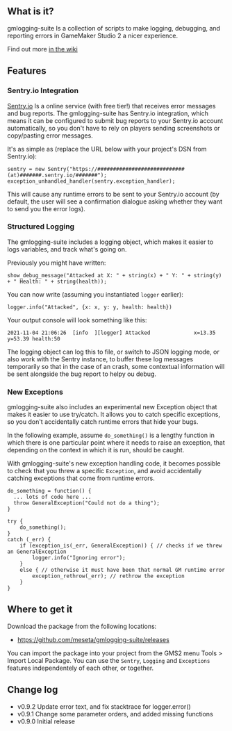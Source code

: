 ## What is it?
gmlogging-suite Is a collection of scripts to make logging, debugging, and reporting errors in GameMaker Studio 2 a nicer experience.

Find out more [in the wiki](https://github.com/meseta/gmlogging-suite/wiki)

## Features
### Sentry.io Integration
[Sentry.io](https://sentry.io) Is a online service (with free tier!) that receives error messages and bug reports. The gmlogging-suite has Sentry.io integration, which means it can be configured to submit bug reports to your Sentry.io account automatically, so you don't have to rely on players sending screenshots or copy/pasting error messages.

It's as simple as (replace the URL below with your project's DSN from Sentry.io):
```gml
sentry = new Sentry("https://############################(at)#######.sentry.io/#######");
exception_unhandled_handler(sentry.exception_handler);
```

This will cause any runtime errors to be sent to your Sentry.io account (by default, the user will see a confirmation dialogue asking whether they want to send you the error logs).

### Structured Logging
The gmlogging-suite includes a logging object, which makes it easier to logs variables, and track what's going on.

Previously you might have written:
```gml
show_debug_message("Attacked at X: " + string(x) + " Y: " + string(y) + " Health: " + string(health));
```

You can now write (assuming you instantiated `logger` earlier):
```gml
logger.info("Attacked", {x: x, y: y, health: health})
```

Your output console will look something like this:
```
2021-11-04 21:06:26  [info  ][logger] Attacked              x=13.35  y=53.39 health:50
```

The logging object can log this to file, or switch to JSON logging mode, or also work with the Sentry instance, to buffer these log messages temporarily so that in the case of an crash, some contextual information will be sent alongside the bug report to helpy ou debug.

### New Exceptions
gmlogging-suite also includes an experimental new Exception object that makes it easier to use try/catch. It allows you to catch specific exceptions, so you don't accidentally catch runtime errors that hide your bugs.

In the following example, assume `do_something()` is a lengthy function in which there is one particular point where it needs to raise an exception, that depending on the context in which it is run, should be caught.

With gmlogging-suite's new exception handling code, it becomes possible to check that you threw a specific `Exception`, and avoid accidentally catching exceptions that come from runtime errors.

```gml
do_something = function() {
  ... lots of code here ...
  throw GeneralException("Could not do a thing");
}

try {
	do_something();
}
catch (_err) {
	if (exception_is(_err, GeneralException)) { // checks if we threw an GeneralException
		logger.info("Ignoring error");
	}
	else { // otherwise it must have been that normal GM runtime error
		exception_rethrow(_err); // rethrow the exception
	}
}
```

## Where to get it
Download the package from the following locations:
- https://github.com/meseta/gmlogging-suite/releases

You can import the package into your project from the GMS2 menu Tools > Import Local Package. You can use the `Sentry`, `Logging` and `Exceptions` features independentely of each other, or together.

## Change log
- v0.9.2 Update error text, and fix stacktrace for logger.error()
- v0.9.1 Change some parameter orders, and added missing functions
- v0.9.0 Initial release